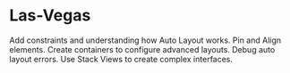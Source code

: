 # Las-Vegas

Add constraints and understanding how Auto Layout works.
Pin and Align elements.
Create containers to configure advanced layouts.
Debug auto layout errors.
Use Stack Views to create complex interfaces.
